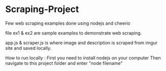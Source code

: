 # Scraping-Project


Few web scraping examples done using nodejs and cheerio

file ex1 & ex2 are sample examples to demonstrate web scraping.

app.js & scraper.js is where image and description is scraped from imgur site and saved locally.   

How to run locally : 
First you need to install nodejs on your computer
Then navigate to this project folder and enter "node filename" 
